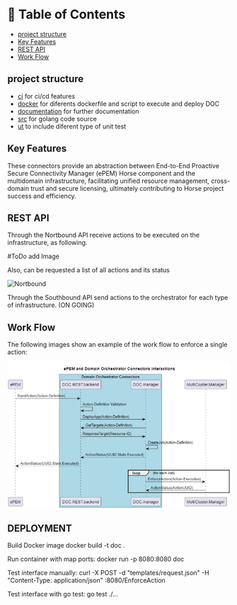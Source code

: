 # 📗 Table of Contents
- [project structure](#project-structure)
- [Key Features](#key-features)
- [REST API](#REST-API)
- [Work Flow](#Work-Flow)

## project structure
* [ci]() for ci/cd features
* [docker]() for diferents dockerfile and script to execute and deploy DOC
* [documentation]() for further documentation
* [src]() for golang code source
* [ut]() to include diferent type of unit test

## Key Features

These connectors provide an abstraction between End-to-End Proactive Secure Connectivity Manager (ePEM) Horse component and the multidomain infrastructure, facilitating unified resource management, cross-domain trust and secure licensing, ultimately contributing to Horse project success and efficiency.

## REST API

Through the Nortbound API receive actions to be executed on the infrastructure, as following.

#ToDo add Image

Also, can be requested a list of all actions and its status

![Nortbound](docs/images/)

Through the Southbound API send actions to the orchestrator for each type of infrastructure. (ON GOING)

## Work Flow
The following images show an example of the work flow to enforce a single action:

![General scheme](documentation/images/ePEM-DOC-Workflow.png)


## DEPLOYMENT


Build Docker image
    docker build -t doc .

Run container with map ports:
    docker run -p 8080:8080 doc

Test interface manually:
    curl -X POST -d "templates/request.json" -H "Content-Type: application/json" <ContainerIP>:8080/EnforceAction

Test interface with go test:
    go test ./...
